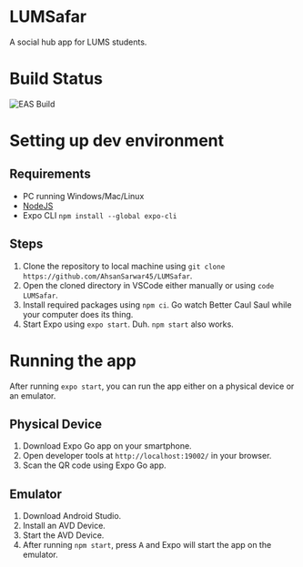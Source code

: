 # LUMSafar

A social hub app for LUMS students.

# Build Status 
![EAS Build](https://github.com/AhsanSarwar45/LUMSafar/actions/workflows/eas-build.yml/badge.svg)

# Setting up dev environment

## Requirements

- PC running Windows/Mac/Linux
- [NodeJS](https://nodejs.org/en/download/)
- Expo CLI ```npm install --global expo-cli```


## Steps
1. Clone the repository to local machine using
```git clone https://github.com/AhsanSarwar45/LUMSafar```.
2. Open the cloned directory in VSCode either manually or using ```code LUMSafar```.
3. Install required packages using ```npm ci```. Go watch Better Caul Saul while your computer does its thing.
4. Start Expo using `expo start`. Duh. `npm start` also works.

# Running the app

After running `expo start`, you can run the app either on a physical device or an emulator.

## Physical Device
1. Download Expo Go app on your smartphone.
2. Open developer tools at ```http://localhost:19002/``` in your browser.
3. Scan the QR code using Expo Go app.

## Emulator
1. Download Android Studio.
2. Install an AVD Device.
3. Start the AVD Device.
2. After running `npm start`, press <kbd>A</kbd> and Expo will start the app on the emulator.


